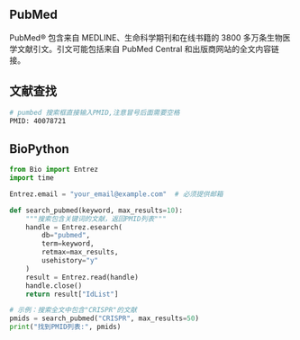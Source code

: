 
## PubMed 
PubMed® 包含来自 MEDLINE、生命科学期刊和在线书籍的 3800 多万条生物医学文献引文。引文可能包括来自 PubMed Central 和出版商网站的全文内容链接。

## 文献查找

```bash
# pumbed 搜索框直接输入PMID,注意冒号后面需要空格
PMID: 40078721
```

## BioPython 

```python
from Bio import Entrez
import time

Entrez.email = "your_email@example.com"  # 必须提供邮箱

def search_pubmed(keyword, max_results=10):
    """搜索包含关键词的文献，返回PMID列表"""
    handle = Entrez.esearch(
        db="pubmed",
        term=keyword,
        retmax=max_results,
        usehistory="y"
    )
    result = Entrez.read(handle)
    handle.close()
    return result["IdList"]

# 示例：搜索全文中包含"CRISPR"的文献
pmids = search_pubmed("CRISPR", max_results=50)
print("找到PMID列表:", pmids)


```
